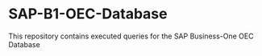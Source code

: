 # SAP-B1-OEC-Database
This repository contains executed queries for the SAP Business-One OEC Database

